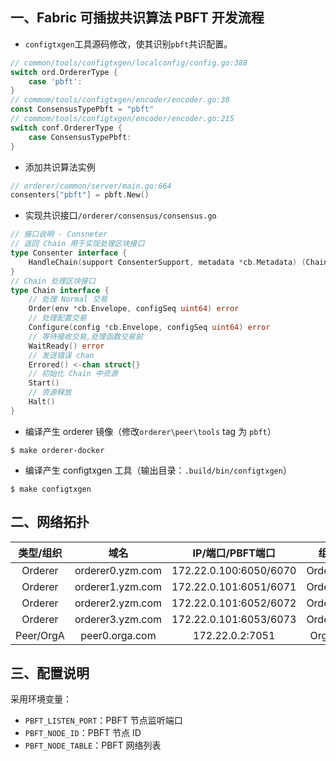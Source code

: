 ## 一、Fabric 可插拔共识算法 PBFT 开发流程

* `configtxgen`工具源码修改，使其识别`pbft`共识配置。

```go
// common/tools/configtxgen/localconfig/config.go:388
switch ord.OrdererType {
    case 'pbft':
}
// commom/tools/configtxgen/encoder/encoder.go:38
const ConsensusTypePbft = "pbft"
// commom/tools/configtxgen/encoder/encoder.go:215
switch conf.OrdererType {
	case ConsensusTypePbft:
}
```

* 添加共识算法实例

```go
// orderer/common/server/main.go:664
consenters["pbft"] = pbft.New()
```

* 实现共识接口`/orderer/consensus/consensus.go`

```go
// 接口说明 - Consneter 
// 返回 Chain 用于实现处理区块接口
type Consenter interface {
	HandleChain(support ConsenterSupport, metadata *cb.Metadata) (Chain, error)
}
// Chain 处理区块接口
type Chain interface {
   	// 处理 Normal 交易
    Order(env *cb.Envelope, configSeq uint64) error
    // 处理配置交易
    Configure(config *cb.Envelope, configSeq uint64) error
    // 等待接收交易,处理函数交易前
	WaitReady() error
    // 发送错误 chan
    Errored() <-chan struct{}
    // 初始化 Chain 中资源
    Start()
    // 资源释放
    Halt()
}
```

* 编译产生 orderer 镜像（修改`orderer\peer\tools` tag 为 `pbft`）

```
$ make orderer-docker
```

* 编译产生 configtxgen 工具（输出目录：`.build/bin/configtxgen`）

```
$ make configtxgen
```

## 二、网络拓扑

| 类型/组织 |       域名       |    IP/端口/PBFT端口    |   组织名   |
| :-------: | :--------------: | :--------------------: | :--------: |
|  Orderer  | orderer0.yzm.com | 172.22.0.100:6050/6070 | OrdererOrg |
|  Orderer  | orderer1.yzm.com | 172.22.0.101:6051/6071 | OrdererOrg |
|  Orderer  | orderer2.yzm.com | 172.22.0.101:6052/6072 | OrdererOrg |
|  Orderer  | orderer3.yzm.com | 172.22.0.101:6053/6073 | OrdererOrg |
| Peer/OrgA |  peer0.orga.com  |    172.22.0.2:7051     |  OrgAMSP   |

## 三、配置说明

采用环境变量：

* `PBFT_LISTEN_PORT`：PBFT 节点监听端口
* `PBFT_NODE_ID`：PBFT 节点 ID
* `PBFT_NODE_TABLE`：PBFT 网络列表
